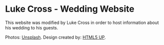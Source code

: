 # Luke Cross - Wedding Website

This website was modified by Luke Cross in order to host information about his wedding to his guests.

Photos: [Unsplash](https://unsplash.com/).
Design created by: [HTML5 UP](https://html5up.net/).